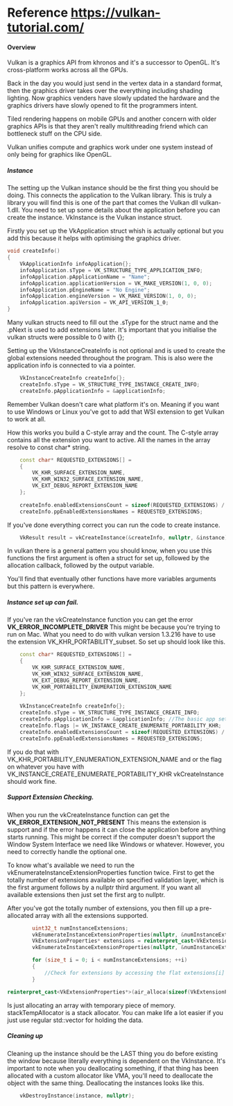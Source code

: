 # Reference https://vulkan-tutorial.com/

#### Overview
Vulkan is a graphics API from khronos and it's a successor to OpenGL. It's cross-platform works across all the GPUs. 

Back in the day you would just send in the vertex data in a standard format, then the graphics driver takes over the everything including shading lighting. Now graphics venders have slowly updated the hardware and the graphics drivers have slowly opened to fit the programmers intent.

Tiled rendering happens on mobile GPUs and another concern with older graphics APIs is that they aren't really multithreading friend which can bottleneck stuff on the CPU side.

Vulkan unifies compute and graphics work under one system instead of only being for graphics like OpenGL.
##### Instance
The setting up the Vulkan instance should be the first thing you should be doing. This connects the application to the Vulkan library. This is truly a library you will find this is one of the part that comes the Vulkan dll vulkan-1.dll. You need to set up some details about the application before you can create the instance. VkInstance is the Vulkan instance struct.

Firstly you set up the VkApplication struct whish is actually optional but you add this because it helps with optimising the graphics driver.

```c++
void createInfo()
{
	VkApplicationInfo infoApplication{};
	infoApplication.sType = VK_STRUCTURE_TYPE_APPLICATION_INFO;
	infoApplication.pApplicationName = "Name";
	infoApplication.applicationVersion = VK_MAKE_VERSION(1, 0, 0);
	infoApplication.pEngineName = "No Engine";
	infoApplication.engineVersion = VK_MAKE_VERSION(1, 0, 0);
	infoApplication.apiVersion = VK_API_VERSION_1_0;
}
```

Many vulkan structs need to fill out the .sType for the struct name and the .pNext is used to add extensions later. It's important that you initialise the vulkan structs were possible to 0 with {};

Setting up the VkInstanceCreateInfo is not optional and is used to create the global extensions needed throughout the program. This is also were the application info is connected to via a pointer.

```c++
	VkInstanceCreateInfo createInfo{};
	createInfo.sType = VK_STRUCTURE_TYPE_INSTANCE_CREATE_INFO;
	createInfo.pApplicationInfo = &applicationInfo;
```

Remember Vulkan doesn't care what platform it's on. Meaning if you want to use Windows or Linux you've got to add that WSI extension to get Vulkan to work at all. 

How this works you build a C-style array and the count. The C-style array contains all the extension you want to active. All the names in the array resolve to const char* string.

```c++
	const char* REQUESTED_EXTENSIONS[] =
    {
        VK_KHR_SURFACE_EXTENSION_NAME,
        VK_KHR_WIN32_SURFACE_EXTENSION_NAME,
        VK_EXT_DEBUG_REPORT_EXTENSION_NAME
    };
    
    createInfo.enabledExtensionsCount = sizeof(REQUESTED_EXTENSIONS) / sizeof(REQUESTED_EXTENSIONS[0]);
    createInfo.ppEnabledExtensionsNames = REQUESTED_EXTENSIONS;

```

If you've done everything correct you can run the code to create instance.

```c++
	VkResult result = vkCreateInstance(&createInfo, nullptr, &instance);
```

In vulkan there is a general pattern you should know, when you use this functions the first argument is often a struct for set up, followed by the allocation callback, followed by the output variable. 

You'll find that eventually other functions have more variables arguments but this pattern is everywhere.

##### Instance set up can fail.
If you've ran the vkCreateInstance function you can get the error **VK_ERROR_INCOMPLETE_DRIVER**
This might be because you're trying to run on Mac. What you need to do with vulkan version 1.3.216 have to use the extension VK_KHR_PORTABILITY_subset. So set up should look like this.

```c++
	const char* REQUESTED_EXTENSIONS[] =
    {
        VK_KHR_SURFACE_EXTENSION_NAME,
        VK_KHR_WIN32_SURFACE_EXTENSION_NAME,
        VK_EXT_DEBUG_REPORT_EXTENSION_NAME,
        VK_KHR_PORTABILITY_ENUMERATION_EXTENSION_NAME
    };
	
    VkInstanceCreateInfo createInfo{};
	createInfo.sType = VK_STRUCTURE_TYPE_INSTANCE_CREATE_INFO;
	createInfo.pApplicationInfo = &applicationInfo; //The basic app set up struct
	createInfo.flags |= VK_INSTANCE_CREATE_ENUMERATE_PORTABILITY_KHR;    
    createInfo.enabledExtensionsCount = sizeof(REQUESTED_EXTENSIONS) / sizeof(REQUESTED_EXTENSIONS[0]);
    createInfo.ppEnabledExtensionsNames = REQUESTED_EXTENSIONS;
```

If you do that with VK_KHR_PORTABILITY_ENUMERATION_EXTENSION_NAME and or the flag on whatever you have with VK_INSTANCE_CREATE_ENUMERATE_PORTABILITY_KHR vkCreateInstance should work fine.
##### Support Extension Checking.
When you run the vkCreateInstance function can get the **VK_ERROR_EXTENSION_NOT_PRESENT**
This means the extension is support and if the error happens it can close the application before anything starts running. This might be correct if the computer doesn't support the Window System Interface we need like Windows or whatever. However, you need to correctly handle the optional one.

To know what's available we need to run the vkEnumerateInstanceExtensionProperties function twice. First to get the totally number of extensions available on specified validation layer, which is the first argument follows by a nullptr third argument. If you want all available extensions then just set the first arg to nullptr. 

After you've got the totally number of extensions, you then fill up a pre-allocated array with all the extensions supported. 

```c++
        uint32_t numInstanceExtensions;
        vkEnumerateInstanceExtensionProperties(nullptr, &numInstanceExtensions, nullptr);
        VkExtensionProperties* extensions = reinterpret_cast<VkExtensionProperties*>(air_alloca(sizeof(VkExtensionProperties) * numInstanceExtensions, stackTempAllocator));
        vkEnumerateInstanceExtensionProperties(nullptr, &numInstanceExtensions, extensionsDebug);

        for (size_t i = 0; i < numInstanceExtensions; ++i)
        {
	        //Check for extensions by accessing the flat extensions[i] to see if you're thing is supported
        }
```

```c++
reinterpret_cast<VkExtensionProperties*>(air_alloca(sizeof(VkExtensionProperties) * numInstanceExtensions, stackTempAllocator));
```

Is just allocating an array with temporary piece of memory. stackTempAllocator is a stack allocator. You can make life a lot easier if you just use regular std::vector for holding the data.
##### Cleaning up
Cleaning up the instance should be the LAST thing you do before existing the window because literally everything is dependent on the VkInstance. It's important to note when you deallocating something, if that thing has been allocated with a custom allocator like VMA, you'll need to deallocate the object with the same thing. Deallocating the instances looks like this.

```c++
	vkDestroyInstance(instance, nullptr);
```
